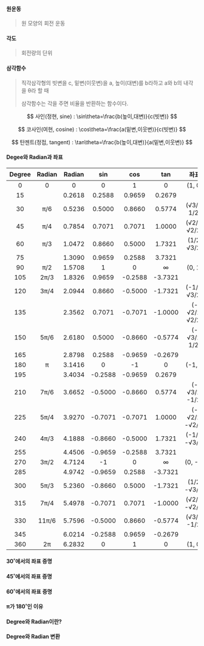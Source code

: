#### 원운동

> 원 모양의 회전 운동



#### 각도

> 회전량의 단위



#### 삼각함수
> 직각삼각형의 빗변을 c, 밑변(이웃변)을 a, 높이(대변)를 b라하고 a와 b의 내각을 θ라 할 때 
>
> 삼각함수는 각을 주면 비율을 반환하는 함수이다.

$$
사인(정현, sine) : \sin\theta=\frac{b(높이,대변)}{c(빗변)}
$$

$$
코사인(여현, cosine) : \cos\theta=\frac{a(밑변,이웃변)}{c(빗변)}
$$

$$
탄젠트(정접, tangent) : \tan\theta=\frac{b(높이,대변)}{a(밑변,이웃변)}
$$


#### Degee와 Radian과 좌표

| Degree | Radian | Radian |   sin   |   cos   |   tan   | 좌표 |
| :----: | :----: | :----: | :-----: | :-----: | :-----: | :--: |
|   0    |   0    | 0 |    0    |    1    |    0    | (1, 0) |
|   15   |        | 0.2618 | 0.2588  | 0.9659  | 0.2679  |      |
|   30   |  π/6   | 0.5236 | 0.5000  | 0.8660  | 0.5774  | (√3/2, 1/2) |
|   45   |  π/4   | 0.7854 | 0.7071  | 0.7071  | 1.0000  | (√2/2, √2/2) |
|   60   |  π/3   | 1.0472 | 0.8660  | 0.5000  | 1.7321  | (1/2, √3/2) |
|   75   |        | 1.3090 | 0.9659  | 0.2588  | 3.7321  |      |
|   90   |  π/2   | 1.5708 | 1  | 0  |    ∞    | (0, 1) |
|  105   |  2π/3  | 1.8326 | 0.9659  | -0.2588 | -3.7321 |      |
|  120   |  3π/4  | 2.0944 | 0.8660  | -0.5000 | -1.7321 | (-1/2, √3/2) |
|  135   |        | 2.3562 | 0.7071  | -0.7071 | -1.0000 | (-√2/2, √2/2) |
|  150   |  5π/6  | 2.6180 | 0.5000  | -0.8660 | -0.5774 | (-√3/2, 1/2) |
|  165   |        | 2.8798 | 0.2588  | -0.9659 | -0.2679 |      |
|  180   |   π    | 3.1416 | 0  | -1 | 0  | (-1,0) |
|  195   |        | 3.4034 | -0.2588 | -0.9659 | 0.2679  |      |
|  210   |  7π/6  | 3.6652 | -0.5000 | -0.8660 | 0.5774  | (-√3/2, -1/2) |
|  225   |  5π/4  | 3.9270 | -0.7071 | -0.7071 | 1.0000  | (-√2/2, -√2/2) |
|  240   |  4π/3  | 4.1888 | -0.8660 | -0.5000 | 1.7321  | (-1/2, -√3/2) |
|  255   |        | 4.4506 | -0.9659 | -0.2588 | 3.7321  |      |
|  270   |  3π/2  | 4.7124 | -1 | 0  |    ∞    | (0, -1) |
|  285   |        | 4.9742 | -0.9659 | 0.2588  | -3.7321 |      |
|  300   |  5π/3  | 5.2360 | -0.8660 | 0.5000  | -1.7321 | (1/2, -√3/2) |
|  315   |  7π/4  | 5.4978 | -0.7071 | 0.7071  | -1.0000 | (√2/2, -√2/2) |
|  330   | 11π/6  | 5.7596 | -0.5000 | 0.8660  | -0.5774 | (√3/2, -1/2) |
|  345   |        | 6.0214 | -0.2588 | 0.9659  | -0.2679 |      |
|  360   |   2π   | 6.2832 | 0  | 1  | 0  | (1, 0) |



#### 30˚에서의 좌표 증명



#### 45˚에서의 좌표 증명



#### 60˚에서의 좌표 증명



#### π가 180˚인 이유



#### Degree와 Radian이란?



#### Degree와 Radian 변환





